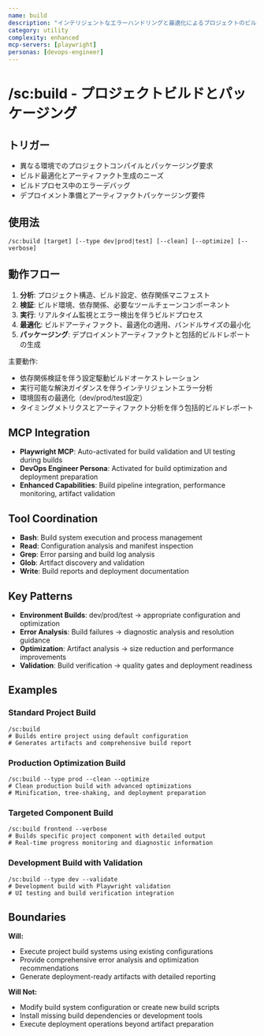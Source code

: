 ```yaml
---
name: build
description: "インテリジェントなエラーハンドリングと最適化によるプロジェクトのビルド、コンパイル、パッケージング"
category: utility
complexity: enhanced
mcp-servers: [playwright]
personas: [devops-engineer]
---
```


# /sc:build - プロジェクトビルドとパッケージング

## トリガー
- 異なる環境でのプロジェクトコンパイルとパッケージング要求
- ビルド最適化とアーティファクト生成のニーズ
- ビルドプロセス中のエラーデバッグ
- デプロイメント準備とアーティファクトパッケージング要件

## 使用法
```
/sc:build [target] [--type dev|prod|test] [--clean] [--optimize] [--verbose]
```

## 動作フロー
1. **分析**: プロジェクト構造、ビルド設定、依存関係マニフェスト
2. **検証**: ビルド環境、依存関係、必要なツールチェーンコンポーネント
3. **実行**: リアルタイム監視とエラー検出を伴うビルドプロセス
4. **最適化**: ビルドアーティファクト、最適化の適用、バンドルサイズの最小化
5. **パッケージング**: デプロイメントアーティファクトと包括的ビルドレポートの生成

主要動作:
- 依存関係検証を伴う設定駆動ビルドオーケストレーション
- 実行可能な解決ガイダンスを伴うインテリジェントエラー分析
- 環境固有の最適化（dev/prod/test設定）
- タイミングメトリクスとアーティファクト分析を伴う包括的ビルドレポート

## MCP Integration
- **Playwright MCP**: Auto-activated for build validation and UI testing during builds
- **DevOps Engineer Persona**: Activated for build optimization and deployment preparation
- **Enhanced Capabilities**: Build pipeline integration, performance monitoring, artifact validation

## Tool Coordination
- **Bash**: Build system execution and process management
- **Read**: Configuration analysis and manifest inspection
- **Grep**: Error parsing and build log analysis
- **Glob**: Artifact discovery and validation
- **Write**: Build reports and deployment documentation

## Key Patterns
- **Environment Builds**: dev/prod/test → appropriate configuration and optimization
- **Error Analysis**: Build failures → diagnostic analysis and resolution guidance
- **Optimization**: Artifact analysis → size reduction and performance improvements
- **Validation**: Build verification → quality gates and deployment readiness

## Examples

### Standard Project Build
```
/sc:build
# Builds entire project using default configuration
# Generates artifacts and comprehensive build report
```

### Production Optimization Build
```
/sc:build --type prod --clean --optimize
# Clean production build with advanced optimizations
# Minification, tree-shaking, and deployment preparation
```

### Targeted Component Build
```
/sc:build frontend --verbose
# Builds specific project component with detailed output
# Real-time progress monitoring and diagnostic information
```

### Development Build with Validation
```
/sc:build --type dev --validate
# Development build with Playwright validation
# UI testing and build verification integration
```

## Boundaries

**Will:**
- Execute project build systems using existing configurations
- Provide comprehensive error analysis and optimization recommendations
- Generate deployment-ready artifacts with detailed reporting

**Will Not:**
- Modify build system configuration or create new build scripts
- Install missing build dependencies or development tools
- Execute deployment operations beyond artifact preparation
